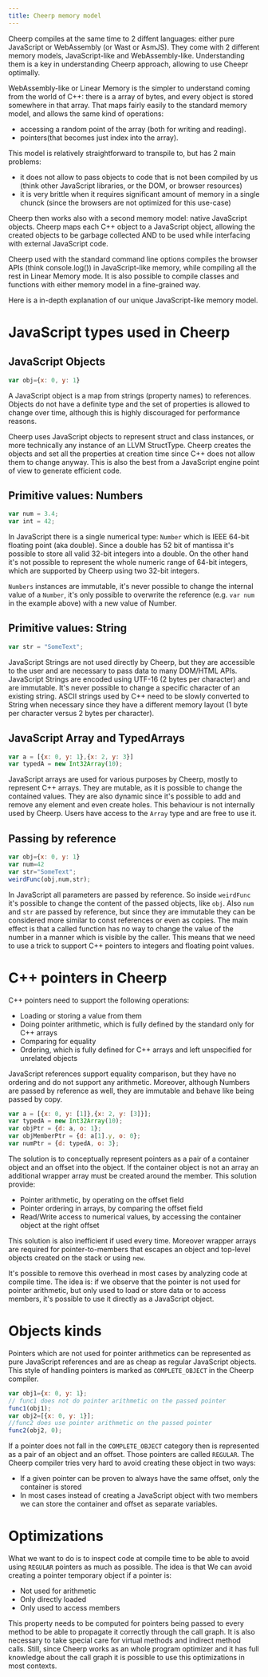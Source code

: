 ```yaml
---
title: Cheerp memory model
---
```


Cheerp compiles at the same time to 2 diffent languages: either pure JavaScript or WebAssembly (or Wast or AsmJS). They come with 2 different memory models, JavaScript-like and WebAssembly-like. Understanding them is a key in understanding Cheerp approach, allowing to use Cheepr optimally.

WebAssembly-like or Linear Memory is the simpler to understand coming from the world of C++: there is a array of bytes, and every object is stored somewhere in that array. That maps fairly easily to the standard memory model, and allows the same kind of operations:
* accessing a random point of the array (both for writing and reading).
* pointers(that becomes just index into the array).

This model is relatively straightforward to transpile to, but has 2 main problems:
* it does not allow to pass objects to code that is not been compiled by us (think other JavaScript libraries, or the DOM, or browser resources)
* it is very brittle when it requires significant amount of memory in a single chunck (since the browsers are not optimized for this use-case)

Cheerp then works also with a second memory model: native JavaScript objects.
Cheerp maps each C++ object to a JavaScript object, allowing the created objects to be garbage collected AND to be used while interfacing with external JavaScript code.

Cheerp used with the standard command line options compiles the browser APIs (think console.log()) in JavaScript-like memory, while compiling all the rest in Linear Memory mode.
It is also possible to compile classes and functions with either memory model in a fine-grained way.

Here is a in-depth explanation of our unique JavaScript-like memory model.

# JavaScript types used in Cheerp

## JavaScript Objects

```js
var obj={x: 0, y: 1}
```
A JavaScript object is a map from strings (property names) to references. Objects do not have a definite type and the set of properties is allowed to change over time, although this is highly discouraged for performance reasons.

Cheerp uses JavaScript objects to represent struct and class instances, or more technically any instance of an LLVM StructType. Cheerp creates the objects and set all the properties at creation time since C++ does not allow them to change anyway. This is also the best from a JavaScript engine point of view to generate efficient code.

## Primitive values: Numbers

```js
var num = 3.4;
var int = 42;
```
In JavaScript there is a single numerical type: ```Number``` which is IEEE 64-bit floating point (aka double). Since a double has 52 bit of mantissa it's possible to store all valid 32-bit integers into a double. On the other hand it's not possible to represent the whole numeric range of 64-bit integers, which are supported by Cheerp using two 32-bit integers.

```Numbers``` instances are immutable, it's never possible to change the internal value of a ```Number```, it's only possible to overwrite the reference (e.g. ```var num``` in the example above) with a new value of Number.

## Primitive values: String

```js
var str = "SomeText";
````
JavaScript Strings are not used directly by Cheerp, but they are accessible to the user and are necessary to pass data to many DOM/HTML APIs. JavaScript Strings are encoded using UTF-16 (2 bytes per character) and are immutable. It's never possible to change a specific character of an existing string. ASCII strings used by C++ need to be slowly converted to String when necessary since they have a different memory layout (1 byte per character versus 2 bytes per character).

## JavaScript Array and TypedArrays

```js
var a = [{x: 0, y: 1},{x: 2, y: 3}]
var typedA = new Int32Array(10);
```
JavaScript arrays are used for various purposes by Cheerp, mostly to represent C++ arrays. They are mutable, as it is possible to change the contained values. They are also dynamic since it's possible to add and remove any element and even create holes. This behaviour is not internally used by Cheerp. Users have access to the ```Array``` type and are free to use it.

## Passing by reference

```js
var obj={x: 0, y: 1}
var num=42
var str="SomeText";
weirdFunc(obj,num,str);
```
In JavaScript all parameters are passed by reference. So inside ```weirdFunc``` it's possible to change the content of the passed objects, like ```obj```. Also ```num``` and ```str``` are passed by reference, but since they are immutable they can be considered more similar to const references or even as copies. The main effect is that a called function has no way to change the value of the number in a manner which is visible by the caller. This means that we need to use a trick to support C++ pointers to integers and floating point values.

# C++ pointers in Cheerp

C++ pointers need to support the following operations:

* Loading or storing a value from them
* Doing pointer arithmetic, which is fully defined by the standard only for C++ arrays
* Comparing for equality
* Ordering, which is fully defined for C++ arrays and left unspecified for unrelated objects

JavaScript references support equality comparison, but they have no ordering and do not support any arithmetic. Moreover, although Numbers are passed by reference as well, they are immutable and behave like being passed by copy.

```js
var a = [{x: 0, y: [1]},{x: 2, y: [3]}];
var typedA = new Int32Array(10);
var objPtr = {d: a, o: 1};
var objMemberPtr = {d: a[1].y, o: 0};
var numPtr = {d: typedA, o: 3};
```
The solution is to conceptually represent pointers as a pair of a container object and an offset into the object. If the container object is not an array an additional wrapper array must be created around the member. This solution provide:

* Pointer arithmetic, by operating on the offset field
* Pointer ordering in arrays, by comparing the offset field
* Read/Write access to numerical values, by accessing the container object at the right offset

This solution is also inefficient if used every time. Moreover wrapper arrays are required for pointer-to-members that escapes an object and top-level objects created on the stack or using ```new```.

It's possible to remove this overhead in most cases by analyzing code at compile time. The idea is: if we observe that the pointer is not used for pointer arithmetic, but only used to load or store data or to access members, it's possible to use it directly as a JavaScript object.

# Objects kinds

Pointers which are not used for pointer arithmetics can be represented as pure JavaScript references and are as cheap as regular JavaScript objects.  This style of handling pointers is marked as ```COMPLETE_OBJECT``` in the Cheerp compiler.

```js
var obj1={x: 0, y: 1};
// func1 does not do pointer arithmetic on the passed pointer
func1(obj1);
var obj2=[{x: 0, y: 1}];
//func2 does use pointer arithmetic on the passed pointer
func2(obj2, 0);
```

If a pointer does not fall in the ```COMPLETE_OBJECT``` category then is represented as a pair of an object and an offset. Those pointers are called ```REGULAR```. The Cheerp compiler tries very hard to avoid creating these object in two ways:

* If a given pointer can be proven to always have the same offset, only the container is stored
* In most cases instead of creating a JavaScript object with two members we can store the container and offset as separate variables.

# Optimizations

What we want to do is to inspect code at compile time to be able to avoid using ```REGULAR``` pointers as much as possible. The idea is that We can avoid creating a pointer temporary object if a pointer is:

* Not used for arithmetic
* Only directly loaded
* Only used to access members

This property needs to be computed for pointers being passed to every method to be able to propagate it correctly through the call graph. It is also necessary to take special care for virtual methods and indirect method calls. Still, since Cheerp works as an whole program optimizer and it has full knowledge about the call graph it is possible to use this optimizations in most contexts.
